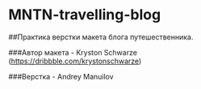 # MNTN-travelling-blog

##Практика верстки макета блога путешественника.

###Автор макета - Kryston Schwarze (https://dribbble.com/krystonschwarze)

###Верстка - Andrey Manuilov

